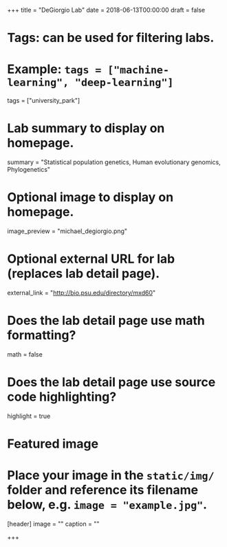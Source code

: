 +++
title = "DeGiorgio Lab"
date = 2018-06-13T00:00:00
draft = false

# Tags: can be used for filtering labs.
# Example: `tags = ["machine-learning", "deep-learning"]`
tags = ["university_park"]

# Lab summary to display on homepage.
summary = "Statistical population genetics, Human evolutionary genomics, Phylogenetics"

# Optional image to display on homepage.
image_preview = "michael_degiorgio.png"

# Optional external URL for lab (replaces lab detail page).
external_link = "http://bio.psu.edu/directory/mxd60"

# Does the lab detail page use math formatting?
math = false

# Does the lab detail page use source code highlighting?
highlight = true

# Featured image
# Place your image in the `static/img/` folder and reference its filename below, e.g. `image = "example.jpg"`.
[header]
image = ""
caption = ""

+++
